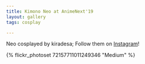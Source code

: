 ```yaml
---
title: Kimono Neo at AnimeNext'19
layout: gallery
tags: cosplay

---
```


Neo cosplayed by kiradesa; Follow them on [Instagram](https://www.instagram.com/kiradesa)!

{% flickr_photoset 72157711011249346 "Medium" %}